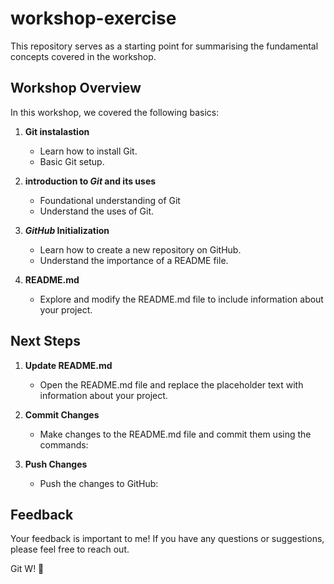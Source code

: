 # workshop-exercise
This repository serves as a starting point for summarising the fundamental concepts covered in the workshop.

## Workshop Overview

In this workshop, we covered the following basics:
1. **Git instalastion**
   - Learn how to install  Git.
   - Basic Git setup.
     
2. **introduction to _Git_ and its uses**
   - Foundational understanding of Git
   - Understand the uses of Git.

3. **_GitHub_ Initialization**
   - Learn how to create a new repository on GitHub.
   - Understand the importance of a README file.

4. **README.md**
   - Explore and modify the README.md file to include information about your project.

## Next Steps

1. **Update README.md**
   - Open the README.md file and replace the placeholder text with information about your project.

2. **Commit Changes**
   - Make changes to the README.md file and commit them using the commands:

3. **Push Changes**
   - Push the changes to GitHub:

## Feedback

Your feedback is important to me! If you have any questions or suggestions, please feel free to reach out.

Git W! 🌟 
  
     
